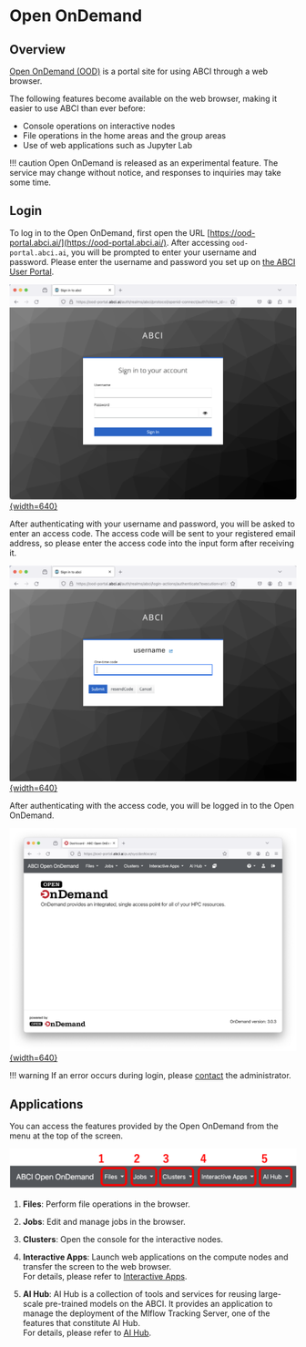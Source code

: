 # Open OnDemand

## Overview

[Open OnDemand (OOD)](https://openondemand.org/) is a portal site for using ABCI through a web browser.

The following features become available on the web browser, making it easier to use ABCI than ever before:

* Console operations on interactive nodes
* File operations in the home areas and the group areas
* Use of web applications such as Jupyter Lab

!!! caution
    Open OnDemand is released as an experimental feature.
    The service may change without notice, and responses to inquiries may take some time.

## Login

To log in to the Open OnDemand, first open the URL [https://ood-portal.abci.ai/](https://ood-portal.abci.ai/).
After accessing `ood-portal.abci.ai`, you will be prompted to enter your username and password.
Please enter the username and password you set up on [the ABCI User Portal](https://portal.abci.ai/).

[![Input your username and password](img/login.png){width=640}](img/login.png)

After authenticating with your username and password, you will be asked to enter an access code.
The access code will be sent to your registered email address, so please enter the access code into the input form after receiving it.

[![Input the access code](img/email-otp.png){width=640}](img/email-otp.png)

After authenticating with the access code, you will be logged in to the Open OnDemand.

[![Open OnDemand top page](img/ondemand-top-page.png){width=640}](img/ondemand-top-page.png)

!!! warning
    If an error occurs during login, please [contact](../contact.md) the administrator.


## Applications

You can access the features provided by the Open OnDemand from the menu at the top of the screen.

[![Open OnDemand Application Menu](ood-menu.png)](ood-menu.png)

1. **Files**: Perform file operations in the browser.

2. **Jobs**: Edit and manage jobs in the browser.

3. **Clusters**: Open the console for the interactive nodes.

4. **Interactive Apps**: Launch web applications on the compute nodes and transfer the screen to the web browser.<br>For details, please refer to [Interactive Apps](interactive-apps.md).

5. **AI Hub**: AI Hub is a collection of tools and services for reusing large-scale pre-trained models on the ABCI. It provides an application to manage the deployment of the Mlflow Tracking Server, one of the features that constitute AI Hub.<br>For details, please refer to [AI Hub](aihub.md).
